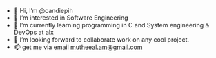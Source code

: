 - 👋 Hi, I’m @candiepih
- 👀 I’m interested in Software Engineering
- 🌱 I’m currently learning programming in C and System engineering & DevOps at alx
- 💞️ I’m looking forward to collaborate work on any cool project.
- 📫 get me via email mutheeal.am@gmail.com

<!---
candiepih/candiepih is a ✨ special ✨ repository because its `README.md` (this file) appears on your GitHub profile.
You can click the Preview link to take a look at your changes.
--->
